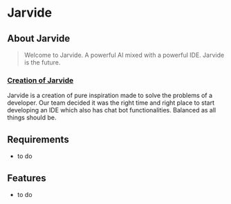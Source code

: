 # Jarvide

## About Jarvide
> Welcome to Jarvide. A powerful AI mixed with a powerful IDE. Jarvide is the future.
<div>
<u>
<h3>  Creation of Jarvide </h3>
</u>
<p> Jarvide is a creation of pure inspiration made to solve the problems of a developer. Our team decided it was the right time and right place to start developing an IDE which also has chat bot functionalities. Balanced as all things should be.</p>
</div>

## Requirements
- to do

## Features
- to do

